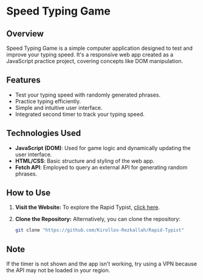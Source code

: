 # Speed Typing Game

## Overview

Speed Typing Game is a simple computer application designed to test and improve your typing speed. It's a responsive web app created as a JavaScript practice project, covering concepts like DOM manipulation.

## Features

- Test your typing speed with randomly generated phrases.
- Practice typing efficiently.
- Simple and intuitive user interface.
- Integrated second timer to track your typing speed.

## Technologies Used

- **JavaScript (DOM)**: Used for game logic and dynamically updating the user interface.
- **HTML/CSS**: Basic structure and styling of the web app.
- **Fetch API**: Employed to query an external API for generating random phrases.

## How to Use

1. **Visit the Website:**
   To explore the Rapid Typist, <a href="https://kirollos-rezkallah.github.io/Rapid-Typist/">click here</a>.

2. **Clone the Repository:**
   Alternatively, you can clone the repository:
   ```bash
   git clone "https://github.com/Kirollos-Rezkallah/Rapid-Typist"

## Note

If the timer is not shown and the app isn't working, try using a VPN because the API may not be loaded in your region.
